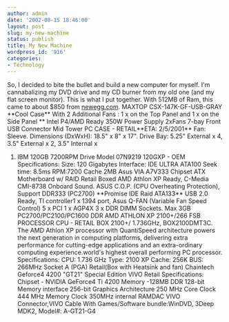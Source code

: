 ```yaml
---
author: admin
date: '2002-08-15 18:46:00'
layout: post
slug: my-new-machine
status: publish
title: My New Machine
wordpress_id: '916'
categories:
- Technology
---
```


So, I decided to bite the bullet and build a new computer for myself.
I'm cannabalizing my DVD drive and my CD burner from my old one (and my
flat screen monitor). This is what I put together. With 512MB of Ram,
this came to about $850 from [newegg.com](http://www.newegg.com). MAXTOP
CSX-147K-GF-USB-GRAY \*\*Cool Case\*\* With 2 Additional Fans : 1 x on
the Top Panel and 1 x on the Side Panel \*\* Intel P4/AMD Ready 350W
Power Supply 2xFans 7-bay Front USB Connector Mid Tower PC CASE -
RETAIL\*\*ETA: 2/5/2001\*\* Fan: Sleeve. Dimensions (DxWxH): 18.5" x 8"
x 17". Drive Bay: 5.25" External x 4, 3.5" External x 2, 3.5" Internal x
1. IBM 120GB 7200RPM Drive Model 07N9219 120GXP - OEM Specifications:
Size: 120 Gigabytes Interface: IDE ULTRA ATA100 Seek time: 8.5ms
RPM:7200 Cache 2MB Asus VIA A7V333 Chipset ATX Motherboard w/ RAID
Retail Boxed AMD Athlon XP Ready, C-Media CMI-8738 Onboard Sound. ASUS
C.O.P. (CPU Overheating Protection), Support DDR333 (PC2700) \*\*Promise
IDE Raid ATA133\*\* USB 2.0 Ready, TI controller1 x 1394 port, Asus
Q-FAN (Variable Fan Speed Control) 5 x PCI 1 x AGP4X 3 x DDR DIMM
Sockets. Max 3GB PC2700/PC2100/PC1600 DDR AMD ATHLON XP 2100+/266 FSB
PROCESSOR CPU - RETAIL BOX 2100+/ 1.736GHz, BOX2100DMT3C. The AMD Athlon
XP processor with QuantiSpeed architecture powers the next generation in
computing platforms, delivering extra performance for cutting-edge
applications and an extra-ordinary computing experience.world's highest
overall performing PC processor. Specifications: CPU: 1.736 GHz Type:
2100 XP Cache: 256K BUS: 266MHz Socket A (PGA) Retail(Box with Heatsink
and fan) Chaintech Geforce4 4200 "GT21" Special Edition VIVO Retail
Specifications: Chipset - NVIDIA GeForce4 Ti 4200 Memory -128MB DDR
128-bit Memory interface 256-bit Graphics Architecture 250 MHz Core
Clock 444 MHz Memory Clock 350MHz internal RAMDAC VIVO Connector,VIVO
Cable With Games/Software bundle:WinDVD, 3Deep MDK2, Model\#: A-GT21-G4
